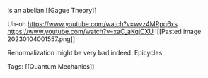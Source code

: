 
Is an abelian [[Gague Theory]]

Uh-oh
https://www.youtube.com/watch?v=wvz4MRpq6xs
https://www.youtube.com/watch?v=xaC_aKqjCXU
![[Pasted image 20230104001557.png]]

Renormalization might be very bad indeed.
Epicycles


Tags:
[[Quantum Mechanics]]